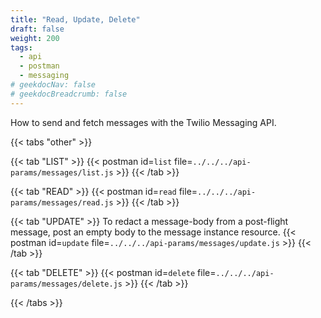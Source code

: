 ```yaml
---
title: "Read, Update, Delete"
draft: false
weight: 200
tags:
  - api
  - postman
  - messaging
# geekdocNav: false
# geekdocBreadcrumb: false
---
```


How to send and fetch messages with the Twilio Messaging API.

{{< tabs "other" >}}

{{< tab "LIST" >}}
{{< postman id=`list` file=`../../../api-params/messages/list.js` >}}
{{< /tab >}}

{{< tab "READ" >}}
{{< postman id=`read` file=`../../../api-params/messages/read.js` >}}
{{< /tab >}}

{{< tab "UPDATE" >}}
To redact a message-body from a post-flight message, post an empty body to the message instance resource.
{{< postman id=`update` file=`../../../api-params/messages/update.js` >}}
{{< /tab >}}

{{< tab "DELETE" >}}
{{< postman id=`delete` file=`../../../api-params/messages/delete.js` >}}
{{< /tab >}}

{{< /tabs >}}
